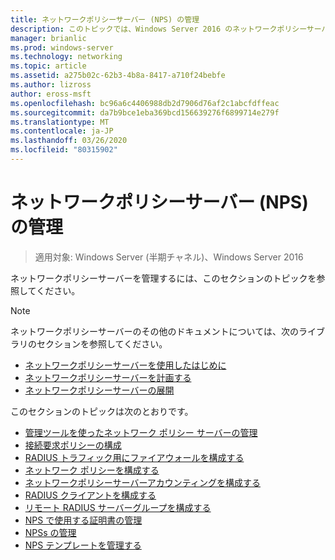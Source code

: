 ```yaml
---
title: ネットワークポリシーサーバー (NPS) の管理
description: このトピックでは、Windows Server 2016 のネットワークポリシーサーバーの管理手順について説明し、NPS に関する追加のガイダンスへのリンクを示します。
manager: brianlic
ms.prod: windows-server
ms.technology: networking
ms.topic: article
ms.assetid: a275b02c-62b3-4b8a-8417-a710f24bebfe
ms.author: lizross
author: eross-msft
ms.openlocfilehash: bc96a6c4406988db2d7906d76af2c1abcfdffeac
ms.sourcegitcommit: da7b9bce1eba369bcd156639276f6899714e279f
ms.translationtype: MT
ms.contentlocale: ja-JP
ms.lasthandoff: 03/26/2020
ms.locfileid: "80315902"
---
```

# <a name="manage-network-policy-server-nps"></a>ネットワークポリシーサーバー (NPS) の管理

>適用対象: Windows Server (半期チャネル)、Windows Server 2016

ネットワークポリシーサーバーを管理するには、このセクションのトピックを参照してください。  
  
>[!NOTE]
>ネットワークポリシーサーバーのその他のドキュメントについては、次のライブラリのセクションを参照してください。  
>- [ネットワークポリシーサーバーを使用したはじめに](nps-getstart-top.md)
>- [ネットワークポリシーサーバーを計画する](nps-plan-top.md)
>- [ネットワークポリシーサーバーの展開](nps-deploy.md)  
  
このセクションのトピックは次のとおりです。  
  
- [管理ツールを使ったネットワーク ポリシー サーバーの管理](nps-admintools.md)
- [接続要求ポリシーの構成](nps-crp-configure.md)
- [RADIUS トラフィック用にファイアウォールを構成する](nps-firewalls-configure.md)
- [ネットワーク ポリシーを構成する](nps-np-configure.md)
- [ネットワークポリシーサーバーアカウンティングを構成する](nps-accounting-configure.md)
- [RADIUS クライアントを構成する](nps-radius-clients-configure.md)
- [リモート RADIUS サーバーグループを構成する](nps-crp-rrsg-configure.md)
- [NPS で使用する証明書の管理](nps-manage-certificates.md)
- [NPSs の管理](nps-manage-servers.md)
- [NPS テンプレートを管理する](nps-manage-templates.md)

